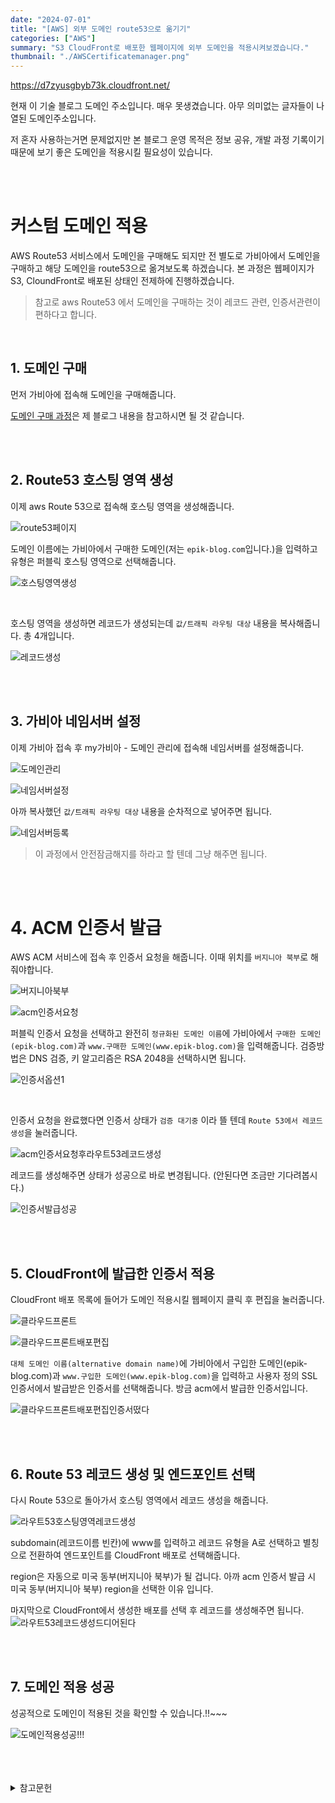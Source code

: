 ```yaml
---
date: "2024-07-01"
title: "[AWS] 외부 도메인 route53으로 옮기기"
categories: ["AWS"]
summary: "S3 CloudFront로 배포한 웹페이지에 외부 도메인을 적용시켜보겠습니다."
thumbnail: "./AWSCertificatemanager.png"
---
```


https://d7zyusgbyb73k.cloudfront.net/

현재 이 기술 블로그 도메인 주소입니다. 매우 못생겼습니다. 아무 의미없는 글자들이 나열된 도메인주소입니다.

저 혼자 사용하는거면 문제없지만 본 블로그 운영 목적은 정보 공유, 개발 과정 기록이기 때문에 보기 좋은 도메인을 적용시킬 필요성이 있습니다.

<br>
<br>

# 커스텀 도메인 적용

AWS Route53 서비스에서 도메인을 구매해도 되지만 전 별도로 가비아에서 도메인을 구매하고 해당 도메인을 route53으로 옮겨보도록 하겠습니다. 본 과정은 웹페이지가 S3, CloundFront로 배포된 상태인 전제하에 진행하겠습니다.

> 참고로 aws Route53 에서 도메인을 구매하는 것이 레코드 관련, 인증서관련이 편하다고 합니다. 

<br>

## 1. 도메인 구매

먼저 가비아에 접속해 도메인을 구매해줍니다. 

[도메인 구매 과정](https://www.epik-blog.com/[%ED%82%A4%EC%9B%8C%EB%93%9C%20%ED%94%84%EB%A1%9C%EC%A0%9D%ED%8A%B8]%20%EB%8F%84%EB%A9%94%EC%9D%B8%20%EA%B5%AC%EB%A7%A4%20%EB%B0%8F%20%EC%A0%81%EC%9A%A9/)은 제 블로그 내용을 참고하시면 될 것 같습니다. 

<BR>
<BR>

## 2. Route53 호스팅 영역 생성

이제 aws Route 53으로 접속해 호스팅 영역을 생성해줍니다.

![route53페이지](route53페이지.png)

도메인 이름에는 가비아에서 구매한 도메인(저는 `epik-blog.com`입니다.)을 입력하고 유형은 퍼블릭 호스팅 영역으로 선택해줍니다. 

![호스팅영역생성](호스팅영역생성.png)

<br>

호스팅 영역을 생성하면 레코드가 생성되는데 `값/트래픽 라우팅 대상` 내용을 복사해줍니다. 총 4개입니다. 

![레코드생성](레코드생성.png)

<br>
<br>

## 3. 가비아 네임서버 설정

이제 가비아 접속 후 my가비아 - 도메인 관리에 접속해 네임서버를 설정해줍니다.

![도메인관리](도메인관리.png)

![네임서버설정](네임서버설정.png)

아까 복사했던 `값/트래픽 라우팅 대상` 내용을 순차적으로 넣어주면 됩니다. 

![네임서버등록](네임서버등록.png)

> 이 과정에서 안전잠금해지를 하라고 할 텐데 그냥 해주면 됩니다. 

<br>
<br>


# 4. ACM 인증서 발급

AWS ACM 서비스에 접속 후 인증서 요청을 해줍니다. 이때 위치를 `버지니아 북부`로 해줘야합니다.

![버지니아북부](버지니아북부.png)

![acm인증서요청](acm인증서요청.png)

퍼블릭 인증서 요청을 선택하고 완전히 `정규화된 도메인 이름`에 가비아에서 `구매한 도메인(epik-blog.com)`과 `www.구매한 도메인(www.epik-blog.com)`을 입력해줍니다. 검증방법은 DNS 검증, 키 알고리즘은 RSA 2048을 선택하시면 됩니다. 

![인증서옵션1](인증서옵션1.png)

<br>

인증서 요청을 완료했다면 인증서 상태가 `검증 대기중` 이라 뜰 텐데 `Route 53에서 레코드 생성`을 눌러줍니다. 

![acm인증서요청후라우트53레코드생성](acm인증서요청후라우트53레코드생성.png)

레코드를 생성해주면 상태가 성공으로 바로 변경됩니다. (안된다면 조금만 기다려봅시다.)

![인증서발급성공](인증서발급성공.png)

<br>
<br>

## 5. CloudFront에 발급한 인증서 적용

CloudFront 배포 목록에 들어가 도메인 적용시킬 웹페이지 클릭 후 편집을 눌러줍니다.

![클라우드프론트](클라우드프론트.png)

![클라우드프론트배포편집](클라우드프론트배포편집.png)

`대체 도메인 이름(alternative domain name)`에 가비아에서 구입한 도메인(epik-blog.com)과 `www.구입한 도메인(www.epik-blog.com)`을 입력하고 사용자 정의 SSL 인증서에서 발급받은 인증서를 선택해줍니다. 방금 acm에서 발급한 인증서입니다. 

![클라우드프론트배포편집인증서떴다](클라우드프론트배포편집인증서떴다.png)

<br>
<br>


## 6. Route 53 레코드 생성 및 엔드포인트 선택

다시 Route 53으로 돌아가서 호스팅 영역에서 레코드 생성을 해줍니다.

![라우트53호스팅영역레코드생성](라우트53호스팅영역레코드생성.png)


subdomain(레코드이름 빈칸)에 www를 입력하고 레코드 유형을 A로 선택하고 별칭으로 전환하여 엔드포인트를 CloudFront 배포로 선택해줍니다. 

region은 자동으로 미국 동부(버지니아 북부)가 될 겁니다. 아까 acm 인증서 발급 시  미국 동부(버지니아 북부) region을 선택한 이유 입니다. 


마지막으로 CloudFront에서 생성한 배포를 선택 후 레코드를 생성해주면 됩니다. 
![라우트53레코드생성드디어된다](라우트53레코드생성드디어된다.png)


<br>
<br>

## 7. 도메인 적용 성공

성공적으로 도메인이 적용된 것을 확인할 수 있습니다.!!~~~

![도메인적용성공!!!](도메인적용성공!!!.png)

<br>
<br>
<br>

<details>

<summary>참고문헌</summary>

<div markdown="1">


https://velog.io/@tjdwn9753/AWS-S3-CloudFront-HTTPS-%EC%84%A4%EC%A0%95-%EB%8F%84%EB%A9%94%EC%9D%B8-%EC%84%A4%EC%A0%95%EA%B9%8C%EC%A7%80-%ED%95%98%EB%8A%94-%EB%B0%A9%EB%B2%95

https://velog.io/@ckdgus5189/AWS-S3%EC%99%80-CloudFront%EB%A1%9C-%EB%A6%AC%EC%95%A1%ED%8A%B8-%EC%9B%B9%ED%8E%98%EC%9D%B4%EC%A7%80-%EB%B0%B0%ED%8F%AC#route53%EC%9C%BC%EB%A1%9C-%EC%BB%A4%EC%8A%A4%ED%85%80-%EB%8F%84%EB%A9%94%EC%9D%B8-%EC%9E%85%ED%9E%88%EA%B8%B0


</div>

</details>
